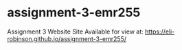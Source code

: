 # assignment-3-emr255
Assignment 3 Website
Site Available for view at: https://eli-robinson.github.io/assignment-3-emr255/
